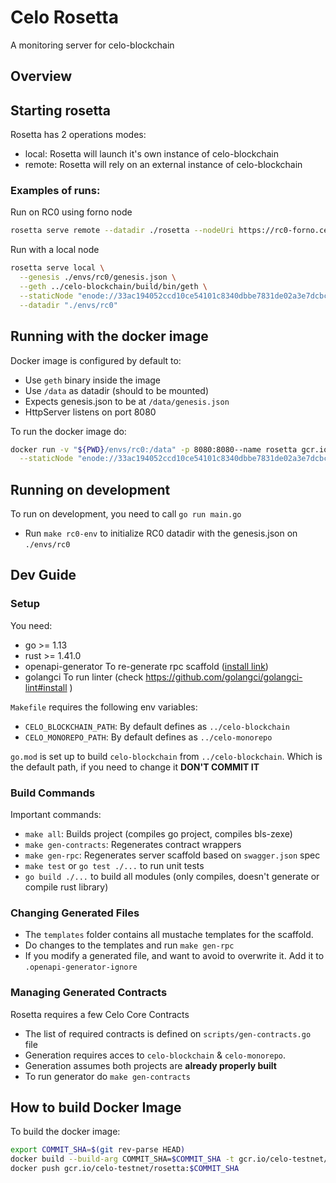 # Celo Rosetta

A monitoring server for celo-blockchain

## Overview


## Starting rosetta

Rosetta has 2 operations modes:
  * local: Rosetta will launch it's own instance of celo-blockchain 
  * remote: Rosetta will rely on an external instance of celo-blockchain


### Examples of runs:

Run on RC0 using forno node
```bash
rosetta serve remote --datadir ./rosetta --nodeUri https://rc0-forno.celo-testnet.org/ --epoch 17280
```

Run with a local node
```bash
rosetta serve local \
  --genesis ./envs/rc0/genesis.json \
  --geth ../celo-blockchain/build/bin/geth \
  --staticNode "enode://33ac194052ccd10ce54101c8340dbbe7831de02a3e7dcbca7fd35832ff8c53a72fd75e57ce8c8e73a0ace650dc2c2ec1e36f0440e904bc20a3cf5927f2323e85@34.83.199.225:30303" \
  --datadir "./envs/rc0"
```

## Running with the docker image

Docker image is configured by default to:
  * Use `geth` binary inside the image
  * Use `/data` as datadir (should to be mounted)
  * Expects genesis.json to be at `/data/genesis.json`
  * HttpServer listens on port 8080

To run the docker image do:
```bash 
docker run -v "${PWD}/envs/rc0:/data" -p 8080:8080--name rosetta gcr.io/celo-testnet/rosetta:0.1 serve local \
  --staticNode "enode://33ac194052ccd10ce54101c8340dbbe7831de02a3e7dcbca7fd35832ff8c53a72fd75e57ce8c8e73a0ace650dc2c2ec1e36f0440e904bc20a3cf5927f2323e85@34.83.199.225:30303"
```


## Running on development

To run on development, you need to call `go run main.go`

* Run `make rc0-env` to initialize RC0 datadir with the genesis.json on `./envs/rc0`

## Dev Guide

### Setup

You need:
  * go >= 1.13
  * rust >= 1.41.0
  * openapi-generator To re-generate rpc scaffold ([install link](https://openapi-generator.tech))
  * golangci To run linter (check https://github.com/golangci/golangci-lint#install )

`Makefile` requires the following env variables:
  * `CELO_BLOCKCHAIN_PATH`: By default defines as `../celo-blockchain`
  * `CELO_MONOREPO_PATH`: By default defines as `../celo-monorepo`

`go.mod` is set up to build `celo-blockchain` from `../celo-blockchain`. Which is the default path,
if you need to change it **DON'T COMMIT IT**

### Build Commands

Important commands:

* `make all`: Builds project (compiles go project, compiles bls-zexe)
* `make gen-contracts`: Regenerates contract wrappers
* `make gen-rpc`: Regenerates server scaffold based on `swagger.json` spec
* `make test` or `go test ./...` to run unit tests
* `go build ./...` to build all modules (only compiles, doesn't generate or compile rust library)

### Changing Generated Files

* The `templates` folder contains all mustache templates for the scaffold.
* Do changes to the templates and run `make gen-rpc`
* If you modify a generated file, and want to avoid to overwrite it. Add it to `.openapi-generator-ignore`

### Managing Generated Contracts

Rosetta requires a few Celo Core Contracts

* The list of required contracts is defined on `scripts/gen-contracts.go` file
* Generation requires acces to `celo-blockchain` & `celo-monorepo`.
* Generation assumes both projects are **already properly built**
* To run generator do `make gen-contracts`

## How to build Docker Image

To build the docker image:
```bash
export COMMIT_SHA=$(git rev-parse HEAD)
docker build --build-arg COMMIT_SHA=$COMMIT_SHA -t gcr.io/celo-testnet/rosetta:$COMMIT_SHA .
docker push gcr.io/celo-testnet/rosetta:$COMMIT_SHA
```

